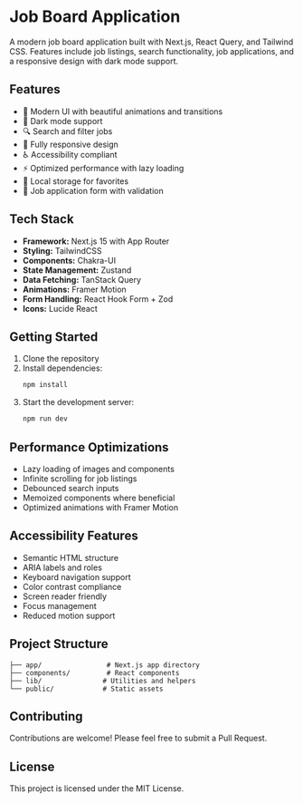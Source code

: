 # Job Board Application

A modern job board application built with Next.js, React Query, and Tailwind CSS. Features include job listings, search functionality, job applications, and a responsive design with dark mode support.

## Features

- 🎨 Modern UI with beautiful animations and transitions
- 🌙 Dark mode support
- 🔍 Search and filter jobs
- 📱 Fully responsive design
- ♿ Accessibility compliant
- ⚡ Optimized performance with lazy loading
- 💾 Local storage for favorites
- 📝 Job application form with validation

## Tech Stack

- **Framework:** Next.js 15 with App Router
- **Styling:** TailwindCSS
- **Components:** Chakra-UI
- **State Management:** Zustand
- **Data Fetching:** TanStack Query
- **Animations:** Framer Motion
- **Form Handling:** React Hook Form + Zod
- **Icons:** Lucide React

## Getting Started

1. Clone the repository
2. Install dependencies:
   ```bash
   npm install
   ```
3. Start the development server:
   ```bash
   npm run dev
   ```

## Performance Optimizations

- Lazy loading of images and components
- Infinite scrolling for job listings
- Debounced search inputs
- Memoized components where beneficial
- Optimized animations with Framer Motion

## Accessibility Features

- Semantic HTML structure
- ARIA labels and roles
- Keyboard navigation support
- Color contrast compliance
- Screen reader friendly
- Focus management
- Reduced motion support

## Project Structure

```
├── app/                # Next.js app directory
├── components/         # React components
├── lib/               # Utilities and helpers
└── public/            # Static assets
```

## Contributing

Contributions are welcome! Please feel free to submit a Pull Request.

## License

This project is licensed under the MIT License.
